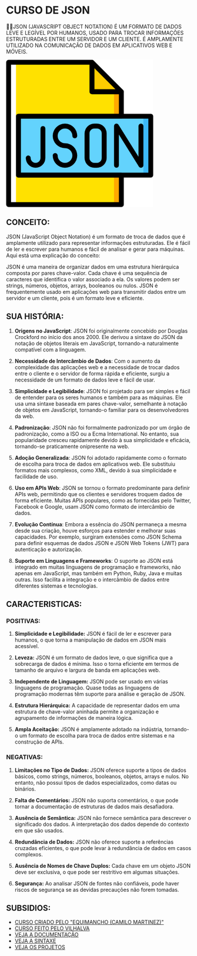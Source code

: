 # CURSO DE JSON
👨‍⚖️JSON (JAVASCRIPT OBJECT NOTATION) É UM FORMATO DE DADOS LEVE E LEGÍVEL POR HUMANOS, USADO PARA TROCAR INFORMAÇÕES ESTRUTURADAS ENTRE UM SERVIDOR E UM CLIENTE. É AMPLAMENTE UTILIZADO NA COMUNICAÇÃO DE DADOS EM APLICATIVOS WEB E MÓVEIS.

<img src="IMAGEM.png" align="center" width="400"> <br>

## CONCEITO:
JSON (JavaScript Object Notation) é um formato de troca de dados que é amplamente utilizado para representar informações estruturadas. Ele é fácil de ler e escrever para humanos e fácil de analisar e gerar para máquinas. Aqui está uma explicação do conceito:

JSON é uma maneira de organizar dados em uma estrutura hierárquica composta por pares chave-valor. Cada chave é uma sequência de caracteres que identifica o valor associado a ela. Os valores podem ser strings, números, objetos, arrays, booleanos ou nulos. JSON é frequentemente usado em aplicações web para transmitir dados entre um servidor e um cliente, pois é um formato leve e eficiente.

## SUA HISTÓRIA:
1. **Origens no JavaScript**: JSON foi originalmente concebido por Douglas Crockford no início dos anos 2000. Ele derivou a sintaxe do JSON da notação de objetos literais em JavaScript, tornando-a naturalmente compatível com a linguagem.

2. **Necessidade de Intercâmbio de Dados**: Com o aumento da complexidade das aplicações web e a necessidade de trocar dados entre o cliente e o servidor de forma rápida e eficiente, surgiu a necessidade de um formato de dados leve e fácil de usar.

3. **Simplicidade e Legibilidade**: JSON foi projetado para ser simples e fácil de entender para os seres humanos e também para as máquinas. Ele usa uma sintaxe baseada em pares chave-valor, semelhante à notação de objetos em JavaScript, tornando-o familiar para os desenvolvedores da web.

4. **Padronização**: JSON não foi formalmente padronizado por um órgão de padronização, como a ISO ou a Ecma International. No entanto, sua popularidade cresceu rapidamente devido à sua simplicidade e eficácia, tornando-se praticamente onipresente na web.

5. **Adoção Generalizada**: JSON foi adotado rapidamente como o formato de escolha para troca de dados em aplicativos web. Ele substituiu formatos mais complexos, como XML, devido à sua simplicidade e facilidade de uso.

6. **Uso em APIs Web**: JSON se tornou o formato predominante para definir APIs web, permitindo que os clientes e servidores troquem dados de forma eficiente. Muitas APIs populares, como as fornecidas pelo Twitter, Facebook e Google, usam JSON como formato de intercâmbio de dados.

7. **Evolução Contínua**: Embora a essência do JSON permaneça a mesma desde sua criação, houve esforços para estender e melhorar suas capacidades. Por exemplo, surgiram extensões como JSON Schema para definir esquemas de dados JSON e JSON Web Tokens (JWT) para autenticação e autorização.

8. **Suporte em Linguagens e Frameworks**: O suporte ao JSON está integrado em muitas linguagens de programação e frameworks, não apenas em JavaScript, mas também em Python, Ruby, Java e muitas outras. Isso facilita a integração e o intercâmbio de dados entre diferentes sistemas e tecnologias.

## CARACTERISTICAS:
### POSITIVAS:
1. **Simplicidade e Legibilidade:** JSON é fácil de ler e escrever para humanos, o que torna a manipulação de dados em JSON mais acessível.

2. **Leveza:** JSON é um formato de dados leve, o que significa que a sobrecarga de dados é mínima. Isso o torna eficiente em termos de tamanho de arquivo e largura de banda em aplicações web.

3. **Independente de Linguagem:** JSON pode ser usado em várias linguagens de programação. Quase todas as linguagens de programação modernas têm suporte para análise e geração de JSON.

4. **Estrutura Hierárquica:** A capacidade de representar dados em uma estrutura de chave-valor aninhada permite a organização e agrupamento de informações de maneira lógica.

5. **Ampla Aceitação:** JSON é amplamente adotado na indústria, tornando-o um formato de escolha para troca de dados entre sistemas e na construção de APIs.

### NEGATIVAS:
1. **Limitações no Tipo de Dados:** JSON oferece suporte a tipos de dados básicos, como strings, números, booleanos, objetos, arrays e nulos. No entanto, não possui tipos de dados especializados, como datas ou binários.

2. **Falta de Comentários:** JSON não suporta comentários, o que pode tornar a documentação de estruturas de dados mais desafiadora.

3. **Ausência de Semântica:** JSON não fornece semântica para descrever o significado dos dados. A interpretação dos dados depende do contexto em que são usados.

4. **Redundância de Dados:** JSON não oferece suporte a referências cruzadas eficientes, o que pode levar à redundância de dados em casos complexos.

5. **Ausência de Nomes de Chave Duplos:** Cada chave em um objeto JSON deve ser exclusiva, o que pode ser restritivo em algumas situações.

6. **Segurança:** Ao analisar JSON de fontes não confiáveis, pode haver riscos de segurança se as devidas precauções não forem tomadas.

## SUBSIDIOS:
- [CURSO CRIADO PELO "EQUIMANCHO (CAMILO MARTINEZ)"](https://youtube.com/playlist?list=PLrDTf5qnZdEAiHO19QB9hq5QXAef1h8oY&si=nmPBarCCxQ1cWmTt)
- [CURSO FEITO PELO VILHALVA](https://github.com/VILHALVA)
- [VEJA A DOCUMENTAÇÃO](https://www.ibm.com/docs/en/db2/11.5?topic=concepts-json-documents)
- [VEJA A SINTAXE](./SINTAXE.md)
- [VEJA OS PROJETOS](https://github.com/VILHALVA?tab=repositories&q=topic:JSON-DATABASE)
